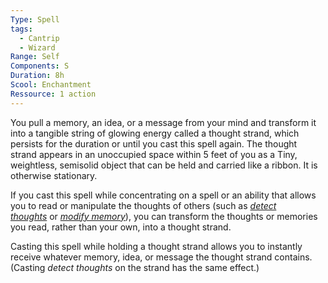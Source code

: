 ```yaml
---
Type: Spell
tags:
  - Cantrip
  - Wizard
Range: Self
Components: S
Duration: 8h
Scool: Enchantment
Ressource: 1 action
---
```

You pull a memory, an idea, or a message from your mind and transform it into a tangible string of glowing energy called a thought strand, which persists for the duration or until you cast this spell again. The thought strand appears in an unoccupied space within 5 feet of you as a Tiny, weightless, semisolid object that can be held and carried like a ribbon. It is otherwise stationary.

If you cast this spell while concentrating on a spell or an ability that allows you to read or manipulate the thoughts of others (such as _[detect thoughts](http://dnd5e.wikidot.com/spell:detect-thoughts)_ or _[modify memory](http://dnd5e.wikidot.com/spell:modify-memory)_), you can transform the thoughts or memories you read, rather than your own, into a thought strand.

Casting this spell while holding a thought strand allows you to instantly receive whatever memory, idea, or message the thought strand contains. (Casting _detect thoughts_ on the strand has the same effect.)